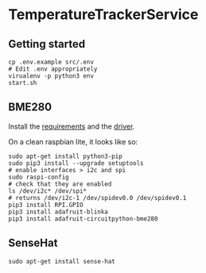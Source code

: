# TemperatureTrackerService
## Getting started
```
cp .env.example src/.env
# Edit .env appropriately
virualenv -p python3 env
start.sh
```
## BME280
Install the [requirements](https://learn.adafruit.com/circuitpython-on-raspberrypi-linux/installing-circuitpython-on-raspberry-pi)
and the [driver](https://learn.adafruit.com/adafruit-bme280-humidity-barometric-pressure-temperature-sensor-breakout/python-circuitpython-test).

On a clean raspbian lite, it looks like so:

```
sudo apt-get install python3-pip
sudo pip3 install --upgrade setuptools
# enable interfaces > i2c and spi
sudo raspi-config
# check that they are enabled
ls /dev/i2c* /dev/spi*
# returns /dev/i2c-1 /dev/spidev0.0 /dev/spidev0.1
pip3 install RPI.GPIO
pip3 install adafruit-blinka
pip3 install adafruit-circuitpython-bme280

```

## SenseHat

```
sudo apt-get install sense-hat
```